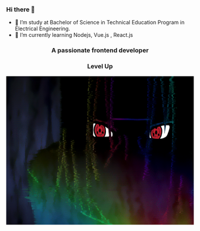 ### Hi there 👋
- 🔭 I’m study at Bachelor of Science in Technical Education Program in Electrical Engineering.
- 🌱 I’m currently learning Nodejs, Vue.js , React.js
<h3 align="center">A passionate frontend developer </h3>
<h3 align="center">Level Up</h3>
<p align="left">
</p>


<img src="wallpaper.gif"  width="800" height="400"/>

